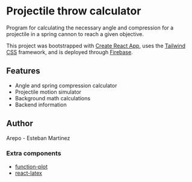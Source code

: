 # Projectile throw calculator

Program for calculating the necessary angle and compression for a projectile in a spring cannon to reach a given objective.

This project was bootstrapped with [Create React App](https://github.com/facebook/create-react-app), uses the [Tailwind CSS](https://tailwindcss.com) framework, and is deployed through [Firebase](https://firebase.google.com).

## Features

- Angle and spring compression calculator
- Projectile motion simulator
- Background math calculations
- Backend information

## Author

Arepo - Esteban Martinez

### Extra components

- [function-plot](https://github.com/mauriciopoppe/function-plot)
- [react-latex](https://github.com/zzish/react-latex)